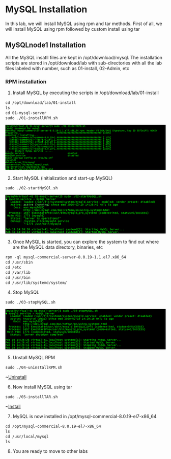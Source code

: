 # MySQL Installation
In this lab, we will install MySQL using rpm and tar methods. First of all, we will install MySQL using rpm followed by custom install using tar
## MySQLnode1 Installation
All the MySQL insatll files are kept in /opt/download/mysql. The installation scripts are stored in /opt/download/lab with sub-directories with all the lab files labeled with number, such as 01-install, 02-Admin, etc

### RPM installation
1. Install MySQL by executing the scripts in /opt/download/lab/01-install
```
cd /opt/download/lab/01-install
ls
cd 01-mysql-server
sudo ./01-installRPM.sh
```

![Install](img/INS1.png)

2. Start MySQL (initialization and start-up MySQL)
```
sudo ./02-startMySQl.sh
```

![Start](img/INS2.png)

3. Once MySQL is started, you can explore the system to find out where are the MySQL data directory, binaries, etc
``` 
rpm -ql mysql-commercial-server-8.0.19-1.1.el7.x86_64
cd /usr/sbin
cd /etc
cd /var/lib
cd /usr/bin
cd /usr/lib/systemd/system/
```

4. Stop MySQL
```
sudo ./03-stopMySQL.sh
```

![Stop](img/INS3.png)

5. Unstall MySQL RPM
```
sudo ./04-uninstallRPM.sh
```

~[Uninstall](img/INS4.png)

6. Now install MySQL using tar
```
sudo ./05-installTAR.sh
```
~[Install](img/INS5.png)

7. MySQL is now installed in /opt/mysql-commercial-8.0.19-el7-x86_64
```
cd /opt/mysql-commercial-8.0.19-el7-x86_64
ls
cd /usr/local/mysql
ls
```
8. You are ready to move to other labs





